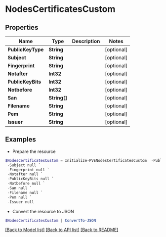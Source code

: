 # NodesCertificatesCustom
## Properties

Name | Type | Description | Notes
------------ | ------------- | ------------- | -------------
**PublicKeyType** | **String** |  | [optional] 
**Subject** | **String** |  | [optional] 
**Fingerprint** | **String** |  | [optional] 
**Notafter** | **Int32** |  | [optional] 
**PublicKeyBits** | **Int32** |  | [optional] 
**Notbefore** | **Int32** |  | [optional] 
**San** | **String[]** |  | [optional] 
**Filename** | **String** |  | [optional] 
**Pem** | **String** |  | [optional] 
**Issuer** | **String** |  | [optional] 

## Examples

- Prepare the resource
```powershell
$NodesCertificatesCustom = Initialize-PVENodesCertificatesCustom  -PublicKeyType null `
 -Subject null `
 -Fingerprint null `
 -Notafter null `
 -PublicKeyBits null `
 -Notbefore null `
 -San null `
 -Filename null `
 -Pem null `
 -Issuer null
```

- Convert the resource to JSON
```powershell
$NodesCertificatesCustom | ConvertTo-JSON
```

[[Back to Model list]](../README.md#documentation-for-models) [[Back to API list]](../README.md#documentation-for-api-endpoints) [[Back to README]](../README.md)

